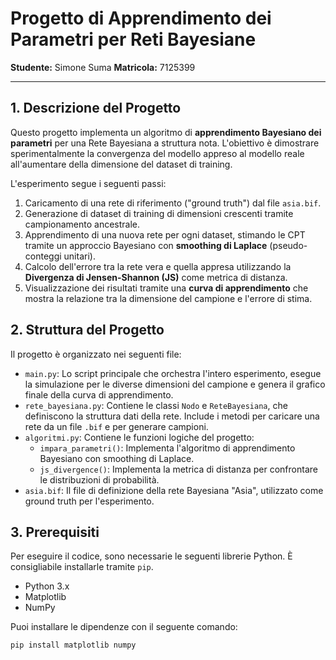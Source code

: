 # Progetto di Apprendimento dei Parametri per Reti Bayesiane

**Studente:** Simone Suma
**Matricola:** 7125399

---

## 1. Descrizione del Progetto

Questo progetto implementa un algoritmo di **apprendimento Bayesiano dei parametri** per una Rete Bayesiana a struttura nota. L'obiettivo è dimostrare sperimentalmente la convergenza del modello appreso al modello reale all'aumentare della dimensione del dataset di training.

L'esperimento segue i seguenti passi:
1.  Caricamento di una rete di riferimento ("ground truth") dal file `asia.bif`.
2.  Generazione di dataset di training di dimensioni crescenti tramite campionamento ancestrale.
3.  Apprendimento di una nuova rete per ogni dataset, stimando le CPT tramite un approccio Bayesiano con **smoothing di Laplace** (pseudo-conteggi unitari).
4.  Calcolo dell'errore tra la rete vera e quella appresa utilizzando la **Divergenza di Jensen-Shannon (JS)** come metrica di distanza.
5.  Visualizzazione dei risultati tramite una **curva di apprendimento** che mostra la relazione tra la dimensione del campione e l'errore di stima.

## 2. Struttura del Progetto

Il progetto è organizzato nei seguenti file:

* `main.py`: Lo script principale che orchestra l'intero esperimento, esegue la simulazione per le diverse dimensioni del campione e genera il grafico finale della curva di apprendimento.
* `rete_bayesiana.py`: Contiene le classi `Nodo` e `ReteBayesiana`, che definiscono la struttura dati della rete. Include i metodi per caricare una rete da un file `.bif` e per generare campioni.
* `algoritmi.py`: Contiene le funzioni logiche del progetto:
    * `impara_parametri()`: Implementa l'algoritmo di apprendimento Bayesiano con smoothing di Laplace.
    * `js_divergence()`: Implementa la metrica di distanza per confrontare le distribuzioni di probabilità.
* `asia.bif`: Il file di definizione della rete Bayesiana "Asia", utilizzato come ground truth per l'esperimento.

## 3. Prerequisiti

Per eseguire il codice, sono necessarie le seguenti librerie Python. È consigliabile installarle tramite `pip`.

* Python 3.x
* Matplotlib
* NumPy

Puoi installare le dipendenze con il seguente comando:
```bash
pip install matplotlib numpy